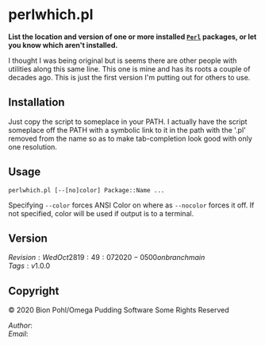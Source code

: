 # perlwhich.pl
**List the location and version of one or more installed [`Perl`](https://www.perl.org/) packages, or let you know which aren't installed.**

I thought I was being original but is seems there are other people with utilities along this same line.  This one is mine and has its roots a couple of decades ago.  This is just the first version I'm putting out for others to use.

## Installation

Just copy the script to someplace in your PATH.  I actually have the script someplace off the PATH with a symbolic link to it in the path with the '.pl' removed from the name so as to make tab-completion look good with only one resolution.

## Usage

    perlwhich.pl [--[no]color] Package::Name ...

Specifying `--color` forces ANSI Color on where as `--nocolor` forces it off.  If not specified, color will be used if output is to a terminal. 

## Version

<!-- $Id: f370f71901c280be27223453b5f51f6dbbeca8fd$ -->

$Revision: Wed Oct 28 19:49:07 2020 -0500 on branch main$<br>$Tags: v1.0.0$

## Copyright

&copy; 2020 Bion Pohl/Omega Pudding Software Some Rights Reserved

$Author:$<br>$Email:$
